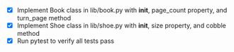 - [x] Implement Book class in lib/book.py with __init__, page_count property, and turn_page method
- [x] Implement Shoe class in lib/shoe.py with __init__, size property, and cobble method
- [x] Run pytest to verify all tests pass
